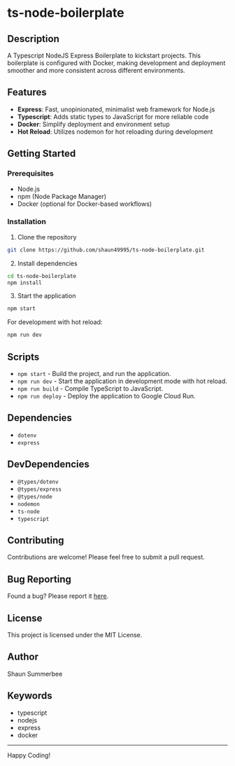 
# ts-node-boilerplate

## Description
A Typescript NodeJS Express Boilerplate to kickstart projects. This boilerplate is configured with Docker, making development and deployment smoother and more consistent across different environments.

## Features
- **Express**: Fast, unopinionated, minimalist web framework for Node.js
- **Typescript**: Adds static types to JavaScript for more reliable code
- **Docker**: Simplify deployment and environment setup
- **Hot Reload**: Utilizes nodemon for hot reloading during development

## Getting Started

### Prerequisites
- Node.js
- npm (Node Package Manager)
- Docker (optional for Docker-based workflows)

### Installation

1. Clone the repository
```bash
git clone https://github.com/shaun49995/ts-node-boilerplate.git
```

2. Install dependencies
```bash
cd ts-node-boilerplate
npm install
```

3. Start the application
```bash
npm start
```

For development with hot reload:
```bash
npm run dev
```

## Scripts
- `npm start` - Build the project, and run the application.
- `npm run dev` - Start the application in development mode with hot reload.
- `npm run build` - Compile TypeScript to JavaScript.
- `npm run deploy` - Deploy the application to Google Cloud Run.

## Dependencies
- `dotenv`
- `express`

## DevDependencies
- `@types/dotenv`
- `@types/express`
- `@types/node`
- `nodemon`
- `ts-node`
- `typescript`

## Contributing
Contributions are welcome! Please feel free to submit a pull request.

## Bug Reporting
Found a bug? Please report it [here](https://github.com/shaun49995/ts-node-boilerplate/issues).

## License
This project is licensed under the MIT License.

## Author
Shaun Summerbee

## Keywords
- typescript
- nodejs
- express
- docker

---

Happy Coding!